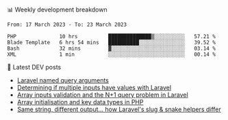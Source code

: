 📊 Weekly development breakdown
<!--START_SECTION:waka-->

```text
From: 17 March 2023 - To: 23 March 2023

PHP              10 hrs          ██████████████▒░░░░░░░░░░   57.21 %
Blade Template   6 hrs 54 mins   ██████████░░░░░░░░░░░░░░░   39.52 %
Bash             32 mins         ▓░░░░░░░░░░░░░░░░░░░░░░░░   03.14 %
XML              1 min           ░░░░░░░░░░░░░░░░░░░░░░░░░   00.14 %
```

<!--END_SECTION:waka-->

📕 Latest DEV posts
<!-- BLOG-POST-LIST:START -->
- [Laravel named query arguments](https://dev.to/michaelvickersuk/laravel-named-query-arguments-28kd)
- [Determining if multiple inputs have values with Laravel](https://dev.to/michaelvickersuk/determining-if-multiple-inputs-have-values-with-laravel-km6)
- [Array inputs validation and the N+1 query problem in Laravel](https://dev.to/michaelvickersuk/array-inputs-validation-and-the-n1-query-problem-in-laravel-2agb)
- [Array initialisation and key data types in PHP](https://dev.to/michaelvickersuk/array-initialisation-and-key-data-types-in-php-1e5b)
- [Same string, different output... how Laravel&#39;s slug &amp; snake helpers differ](https://dev.to/michaelvickersuk/same-string-different-output-how-laravels-slug-snake-helpers-differ-1ccj)
<!-- BLOG-POST-LIST:END -->
